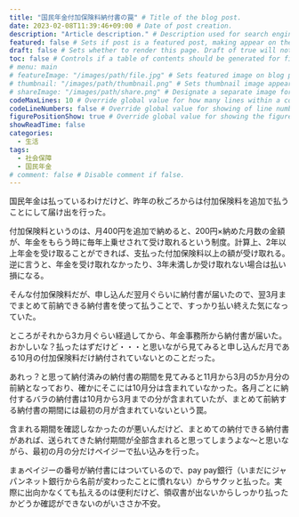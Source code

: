 ```yaml
---
title: "国民年金付加保険料納付書の罠" # Title of the blog post.
date: 2023-02-08T11:39:46+09:00 # Date of post creation.
description: "Article description." # Description used for search engine.
featured: false # Sets if post is a featured post, making appear on the home page side bar.
draft: false # Sets whether to render this page. Draft of true will not be rendered.
toc: false # Controls if a table of contents should be generated for first-level links automatically.
# menu: main
# featureImage: "/images/path/file.jpg" # Sets featured image on blog post.
# thumbnail: "/images/path/thumbnail.png" # Sets thumbnail image appearing inside card on homepage.
# shareImage: "/images/path/share.png" # Designate a separate image for social media sharing.
codeMaxLines: 10 # Override global value for how many lines within a code block before auto-collapsing.
codeLineNumbers: false # Override global value for showing of line numbers within code block.
figurePositionShow: true # Override global value for showing the figure label.
showReadTime: false
categories:
  - 生活
tags:
  - 社会保障
  - 国民年金
# comment: false # Disable comment if false.
---
```


国民年金は払っているわけだけど、昨年の秋ごろからは付加保険料を追加で払うことにして届け出を行った。

付加保険料というのは、月400円を追加で納めると、200円×納めた月数の金額が、年金をもらう時に毎年上乗せされて受け取れるという制度。計算上、2年以上年金を受け取ることができれば、支払った付加保険料以上の額が受け取れる。逆に言うと、年金を受け取れなかったり、3年未満しか受け取れない場合は払い損になる。

そんな付加保険料だが、申し込んだ翌月ぐらいに納付書が届いたので、翌3月までまとめて前納できる納付書を使って払うことで、すっかり払い終えた気になっていた。

ところがそれから3カ月ぐらい経過してから、年金事務所から納付書が届いた。おかしいな？払ったはずだけど・・・と思いながら見てみると申し込んだ月である10月の付加保険料だけ納付されていないとのことだった。

あれっ？と思って納付済みの納付書の期間を見てみると11月から3月の5か月分の前納となっており、確かにそこには10月分は含まれていなかった。各月ごとに納付するバラの納付書は10月から3月までの分が含まれていたが、まとめて前納する納付書の期間には最初の月が含まれていないという罠。

含まれる期間を確認しなかったのが悪いんだけど、まとめての納付できる納付書があれば、送られてきた納付期間が全部含まれると思ってしまうよな～と思いながら、最初の月の分だけペイジーで払い込みを行った。

まぁペイジーの番号が納付書にはついているので、pay pay銀行（いまだにジャパンネット銀行から名前が変わったことに慣れない）からサクッと払った。実際に出向かなくても払えるのは便利だけど、領収書が出ないからしっかり払ったかどうか確認ができないのがいささか不安。